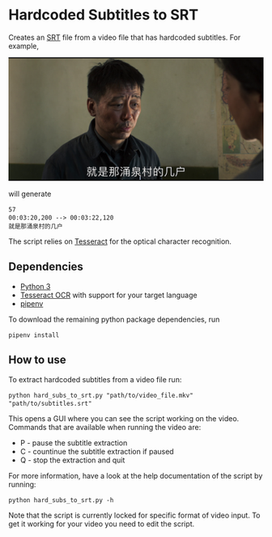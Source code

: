 # Hardcoded Subtitles to SRT
Creates an
[SRT](https://www.matroska.org/technical/subtitles.html#srt-subtitles) file from
a video file that has hardcoded subtitles. For example,

![Example subtitle](example.png)

will generate

```
57
00:03:20,200 --> 00:03:22,120
就是那涌泉村的几户
```

The script relies on [Tesseract](https://github.com/tesseract-ocr/tesseract) for
the optical character recognition.

## Dependencies
* [Python 3](https://www.python.org/downloads/)
* [Tesseract
  OCR](https://github.com/tesseract-ocr/tesseract#installing-tesseract)
  with support for your target language
* [pipenv](https://github.com/pypa/pipenv#installation)

To download the remaining python package dependencies, run
```
pipenv install
```

## How to use
To extract hardcoded subtitles from a video file run:
```
python hard_subs_to_srt.py "path/to/video_file.mkv" "path/to/subtitles.srt"
```

This opens a GUI where you can see the script working on the video. Commands
that are available when running the video are:
* P - pause the subtitle extraction
* C - countinue the subtitle extraction if paused
* Q - stop the extraction and quit

For more information, have a look at the help documentation of the script by
running:
```
python hard_subs_to_srt.py -h
```

Note that the script is currently locked for specific format of video input. To
get it working for your video you need to edit the script.